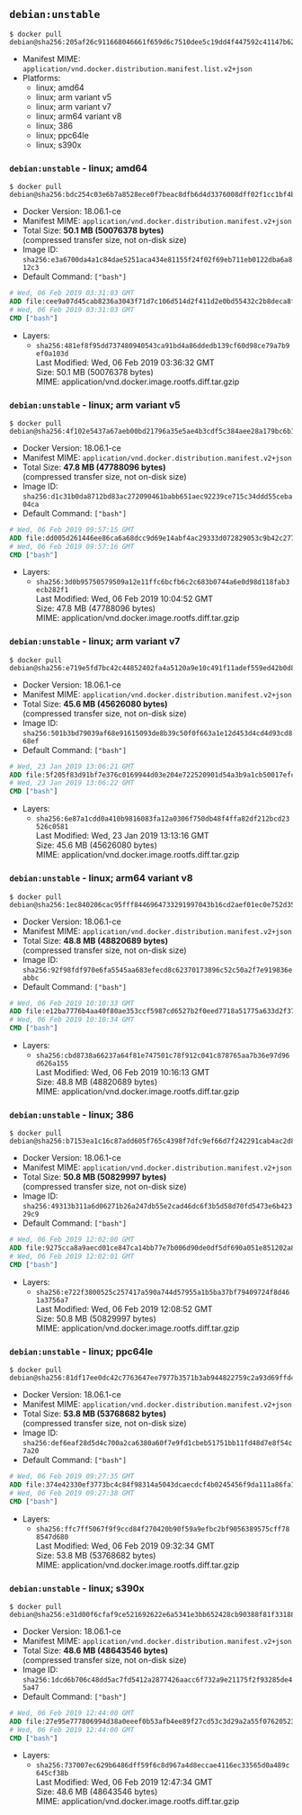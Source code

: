 ## `debian:unstable`

```console
$ docker pull debian@sha256:205af26c911668046661f659d6c7510dee5c19dd4f447592c41147b62090aa04
```

-	Manifest MIME: `application/vnd.docker.distribution.manifest.list.v2+json`
-	Platforms:
	-	linux; amd64
	-	linux; arm variant v5
	-	linux; arm variant v7
	-	linux; arm64 variant v8
	-	linux; 386
	-	linux; ppc64le
	-	linux; s390x

### `debian:unstable` - linux; amd64

```console
$ docker pull debian@sha256:bdc254c03e6b7a8528ece0f7beac8dfb6d4d3376008dff02f1cc1bf4b979d7d1
```

-	Docker Version: 18.06.1-ce
-	Manifest MIME: `application/vnd.docker.distribution.manifest.v2+json`
-	Total Size: **50.1 MB (50076378 bytes)**  
	(compressed transfer size, not on-disk size)
-	Image ID: `sha256:e3a6700da4a1c84dae5251aca434e81155f24f02f69eb711eb0122dba6a812c3`
-	Default Command: `["bash"]`

```dockerfile
# Wed, 06 Feb 2019 03:31:03 GMT
ADD file:cee9a07d45cab8236a3043f71d7c106d514d2f411d2e0bd55432c2b8deca8f04 in / 
# Wed, 06 Feb 2019 03:31:03 GMT
CMD ["bash"]
```

-	Layers:
	-	`sha256:481ef8f95dd737480940543ca91bd4a86ddedb139cf60d98ce79a7b9ef0a103d`  
		Last Modified: Wed, 06 Feb 2019 03:36:32 GMT  
		Size: 50.1 MB (50076378 bytes)  
		MIME: application/vnd.docker.image.rootfs.diff.tar.gzip

### `debian:unstable` - linux; arm variant v5

```console
$ docker pull debian@sha256:4f102e5437a67aeb00bd21796a35e5ae4b3cdf5c384aee28a179bc6b12b4a612
```

-	Docker Version: 18.06.1-ce
-	Manifest MIME: `application/vnd.docker.distribution.manifest.v2+json`
-	Total Size: **47.8 MB (47788096 bytes)**  
	(compressed transfer size, not on-disk size)
-	Image ID: `sha256:d1c31b0da8712bd83ac272090461babb651aec92239ce715c34ddd55ceba04ca`
-	Default Command: `["bash"]`

```dockerfile
# Wed, 06 Feb 2019 09:57:15 GMT
ADD file:dd005d261446ee86ca6a68dcc9d69e14abf4ac29333d072829053c9b42c27727 in / 
# Wed, 06 Feb 2019 09:57:16 GMT
CMD ["bash"]
```

-	Layers:
	-	`sha256:3d0b95750579509a12e11ffc6bcfb6c2c683b0744a6e0d98d118fab3ecb282f1`  
		Last Modified: Wed, 06 Feb 2019 10:04:52 GMT  
		Size: 47.8 MB (47788096 bytes)  
		MIME: application/vnd.docker.image.rootfs.diff.tar.gzip

### `debian:unstable` - linux; arm variant v7

```console
$ docker pull debian@sha256:e719e5fd7bc42c44852402fa4a5120a9e10c491f11adef559ed42b0d8a65e28b
```

-	Docker Version: 18.06.1-ce
-	Manifest MIME: `application/vnd.docker.distribution.manifest.v2+json`
-	Total Size: **45.6 MB (45626080 bytes)**  
	(compressed transfer size, not on-disk size)
-	Image ID: `sha256:501b3bd79039af68e91615093de8b39c50f0f663a1e12d453d4cd4d93cd868ef`
-	Default Command: `["bash"]`

```dockerfile
# Wed, 23 Jan 2019 13:06:21 GMT
ADD file:5f205f83d91bf7e376c0169944d03e204e722520901d54a3b9a1cb50017efc55 in / 
# Wed, 23 Jan 2019 13:06:22 GMT
CMD ["bash"]
```

-	Layers:
	-	`sha256:6e87a1cdd0a410b9816083fa12a0306f750db48f4ffa82df212bcd23526c0581`  
		Last Modified: Wed, 23 Jan 2019 13:13:16 GMT  
		Size: 45.6 MB (45626080 bytes)  
		MIME: application/vnd.docker.image.rootfs.diff.tar.gzip

### `debian:unstable` - linux; arm64 variant v8

```console
$ docker pull debian@sha256:1ec840206cac95fff8446964733291997043b16cd2aef01ec0e752d357d12107
```

-	Docker Version: 18.06.1-ce
-	Manifest MIME: `application/vnd.docker.distribution.manifest.v2+json`
-	Total Size: **48.8 MB (48820689 bytes)**  
	(compressed transfer size, not on-disk size)
-	Image ID: `sha256:92f98fdf970e6fa5545aa683efecd8c62370173896c52c50a2f7e919836eabbc`
-	Default Command: `["bash"]`

```dockerfile
# Wed, 06 Feb 2019 10:10:33 GMT
ADD file:e12ba7776b4aa40f80ae353ccf5987cd6527b2f0eed7718a51775a633d2f3724 in / 
# Wed, 06 Feb 2019 10:10:34 GMT
CMD ["bash"]
```

-	Layers:
	-	`sha256:cbd8738a66237a64f81e747501c78f912c041c878765aa7b36e97d96d626a155`  
		Last Modified: Wed, 06 Feb 2019 10:16:13 GMT  
		Size: 48.8 MB (48820689 bytes)  
		MIME: application/vnd.docker.image.rootfs.diff.tar.gzip

### `debian:unstable` - linux; 386

```console
$ docker pull debian@sha256:b7153ea1c16c87add605f765c4398f7dfc9ef66d7f242291cab4ac2d80185a6c
```

-	Docker Version: 18.06.1-ce
-	Manifest MIME: `application/vnd.docker.distribution.manifest.v2+json`
-	Total Size: **50.8 MB (50829997 bytes)**  
	(compressed transfer size, not on-disk size)
-	Image ID: `sha256:49313b311a6d06271b26a247db55e2cad46dc6f3b5d58d70fd5473e6b42329c9`
-	Default Command: `["bash"]`

```dockerfile
# Wed, 06 Feb 2019 12:02:00 GMT
ADD file:9275cca8a9aecd01ce847ca14bb77e7b006d90de0df5df690a051e851202a889 in / 
# Wed, 06 Feb 2019 12:02:01 GMT
CMD ["bash"]
```

-	Layers:
	-	`sha256:e722f3800525c257417a590a744d57955a1b5ba37bf79409724f8d461a3756a7`  
		Last Modified: Wed, 06 Feb 2019 12:08:52 GMT  
		Size: 50.8 MB (50829997 bytes)  
		MIME: application/vnd.docker.image.rootfs.diff.tar.gzip

### `debian:unstable` - linux; ppc64le

```console
$ docker pull debian@sha256:81df17ee0dc42c7763647ee7977b3571b3ab944822759c2a93d69ffd4b8f1fb3
```

-	Docker Version: 18.06.1-ce
-	Manifest MIME: `application/vnd.docker.distribution.manifest.v2+json`
-	Total Size: **53.8 MB (53768682 bytes)**  
	(compressed transfer size, not on-disk size)
-	Image ID: `sha256:def6eaf28d5d4c700a2ca6380a60f7e9fd1cbeb51751bb11fd48d7e8f54c7a20`
-	Default Command: `["bash"]`

```dockerfile
# Wed, 06 Feb 2019 09:27:35 GMT
ADD file:374e42330ef3773bc4c84f98314a5043dcaecdcf4b0245456f9da111a86fa1ef in / 
# Wed, 06 Feb 2019 09:27:38 GMT
CMD ["bash"]
```

-	Layers:
	-	`sha256:ffc7ff5067f9f9ccd84f270420b90f59a9efbc2bf9056389575cff788547d680`  
		Last Modified: Wed, 06 Feb 2019 09:32:34 GMT  
		Size: 53.8 MB (53768682 bytes)  
		MIME: application/vnd.docker.image.rootfs.diff.tar.gzip

### `debian:unstable` - linux; s390x

```console
$ docker pull debian@sha256:e31d00f6cfaf9ce521692622e6a5341e3bb652428cb90388f81f33188043e52f
```

-	Docker Version: 18.06.1-ce
-	Manifest MIME: `application/vnd.docker.distribution.manifest.v2+json`
-	Total Size: **48.6 MB (48643546 bytes)**  
	(compressed transfer size, not on-disk size)
-	Image ID: `sha256:1dcd6b706c48dd5ac7fd5412a2877426aacc6f732a9e21175f2f93285de45a47`
-	Default Command: `["bash"]`

```dockerfile
# Wed, 06 Feb 2019 12:44:00 GMT
ADD file:27e95e777806994d38a0eeef0b53afb4ee89f27cd53c3d29a2a55f0762052369 in / 
# Wed, 06 Feb 2019 12:44:00 GMT
CMD ["bash"]
```

-	Layers:
	-	`sha256:737007ec629b6486dff59f6c8d967a4d8eccae4116ec33565d0a489c645cf38b`  
		Last Modified: Wed, 06 Feb 2019 12:47:34 GMT  
		Size: 48.6 MB (48643546 bytes)  
		MIME: application/vnd.docker.image.rootfs.diff.tar.gzip
